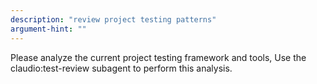 ```yaml
---
description: "review project testing patterns"
argument-hint: ""
---
```


Please analyze the current project testing framework and tools, Use the claudio:test-review subagent to perform this analysis.